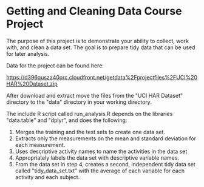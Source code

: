 # Getting and Cleaning Data Course Project

The purpose of this project is to demonstrate your ability to collect, work with, and clean a data set. The goal is to prepare tidy data that can be used for later analysis. 

Data for the project can be found here:

https://d396qusza40orc.cloudfront.net/getdata%2Fprojectfiles%2FUCI%20HAR%20Dataset.zip

After download and extract move the files from the "UCI HAR Dataset" directory to the "data" directory in your working directory.

The include R script called run_analysis.R depends on the libraries "data.table" and "dplyr", and does the following:

1. Merges the training and the test sets to create one data set.
2. Extracts only the measurements on the mean and standard deviation for each measurement.
3. Uses descriptive activity names to name the activities in the data set
4. Appropriately labels the data set with descriptive variable names.
5. From the data set in step 4, creates a second, independent tidy data set called "tidy_data_set.txt" with the average of each variable for each activity and each subject.
